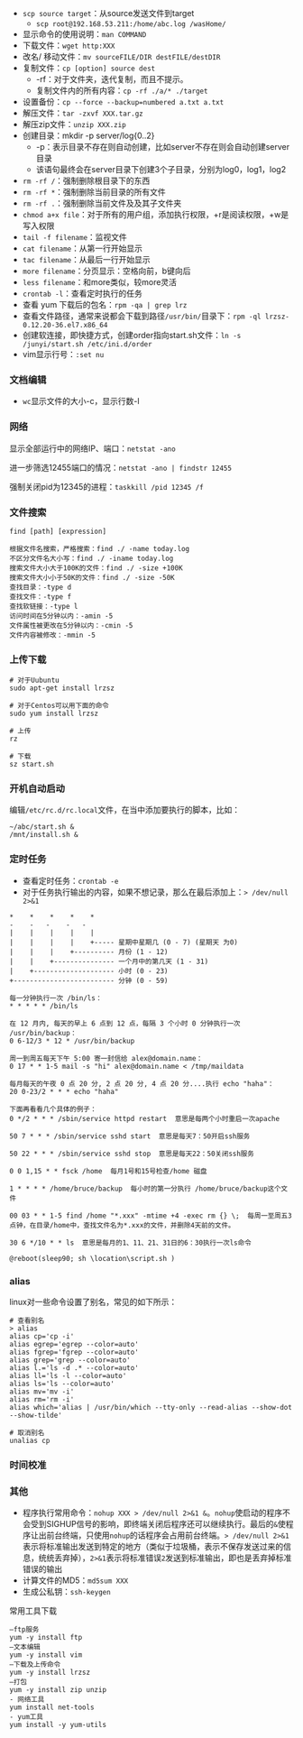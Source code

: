 - `scp source target`：从source发送文件到target
    - `scp root@192.168.53.211:/home/abc.log /wasHome/`
- 显示命令的使用说明：`man COMMAND`
- 下载文件：`wget http:XXX`
- 改名/ 移动文件：`mv sourceFILE/DIR destFILE/destDIR`
- 复制文件：`cp [option] source dest`
    - -rf：对于文件夹，迭代复制，而且不提示。
    - 复制文件内的所有内容：`cp -rf ./a/* ./target`
- 设置备份：`cp --force --backup=numbered a.txt a.txt`
- 解压文件：`tar -zxvf XXX.tar.gz`
- 解压zip文件：`unzip XXX.zip`
- 创建目录：mkdir -p server/log{0..2}
    - -p：表示目录不存在则自动创建，比如server不存在则会自动创建server目录
    - 该语句最终会在server目录下创建3个子目录，分别为log0，log1，log2
- `rm -rf /`：强制删除根目录下的东西
- `rm -rf *`：强制删除当前目录的所有文件
- `rm -rf .`：强制删除当前文件及及其子文件夹
- `chmod a+x file`：对于所有的用户组，添加执行权限，+r是阅读权限，+w是写入权限
- `tail -f filename`：监视文件
- `cat filename`：从第一行开始显示
- `tac filename`：从最后一行开始显示
- `more filename`：分页显示：空格向前，b键向后
- `less filename`：和more类似，较more灵活
- `crontab -l`：查看定时执行的任务
- 查看 yum 下载后的包名：`rpm -qa | grep lrz`
- 查看文件路径，通常来说都会下载到路径`/usr/bin/`目录下：`rpm -ql lrzsz-0.12.20-36.el7.x86_64`
- 创建软连接，即快捷方式，创建order指向start.sh文件：`ln -s /junyi/start.sh /etc/ini.d/order`
- vim显示行号：`:set nu`


### 文档编辑
- `wc`显示文件的大小-c，显示行数-l



### 网络

显示全部运行中的网络IP、端口：`netstat -ano `

进一步筛选12455端口的情况：`netstat -ano | findstr 12455`

强制关闭pid为12345的进程：`taskkill /pid 12345 /f`



### 文件搜索

```shell
find [path] [expression] 

根据文件名搜索，严格搜索：find ./ -name today.log
不区分文件名大小写：find ./ -iname today.log
搜索文件大小大于100K的文件：find ./ -size +100K
搜索文件大小小于50K的文件：find ./ -size -50K
查找目录：-type d
查找文件：-type f
查找软链接：-type l
访问时间在5分钟以内：-amin -5
文件属性被更改在5分钟以内：-cmin -5
文件内容被修改：-mmin -5
```

### 上传下载

```shell
# 对于Uubuntu
sudo apt-get install lrzsz

# 对于Centos可以用下面的命令
sudo yum install lrzsz

# 上传
rz

# 下载
sz start.sh
```

### 开机自动启动

编辑`/etc/rc.d/rc.local`文件，在当中添加要执行的脚本，比如：

```shell
~/abc/start.sh &
/mnt/install.sh &
```





### 定时任务

- 查看定时任务：`crontab -e`
- 对于任务执行输出的内容，如果不想记录，那么在最后添加上：`> /dev/null 2>&1`

```shell
*    *    *    *    *
-    -   -    -   -
|    |    |    |    |
|    |    |    |    +----- 星期中星期几 (0 - 7) (星期天 为0)
|    |    |    +---------- 月份 (1 - 12) 
|    |    +--------------- 一个月中的第几天 (1 - 31)
|    +-------------------- 小时 (0 - 23)
+------------------------- 分钟 (0 - 59)

每一分钟执行一次 /bin/ls：
* * * * * /bin/ls

在 12 月内, 每天的早上 6 点到 12 点，每隔 3 个小时 0 分钟执行一次 /usr/bin/backup：
0 6-12/3 * 12 * /usr/bin/backup

周一到周五每天下午 5:00 寄一封信给 alex@domain.name：
0 17 * * 1-5 mail -s "hi" alex@domain.name < /tmp/maildata

每月每天的午夜 0 点 20 分, 2 点 20 分, 4 点 20 分....执行 echo "haha"：
20 0-23/2 * * * echo "haha"

下面再看看几个具体的例子：
0 */2 * * * /sbin/service httpd restart  意思是每两个小时重启一次apache 

50 7 * * * /sbin/service sshd start  意思是每天7：50开启ssh服务 

50 22 * * * /sbin/service sshd stop  意思是每天22：50关闭ssh服务 

0 0 1,15 * * fsck /home  每月1号和15号检查/home 磁盘 

1 * * * * /home/bruce/backup  每小时的第一分执行 /home/bruce/backup这个文件 

00 03 * * 1-5 find /home "*.xxx" -mtime +4 -exec rm {} \;  每周一至周五3点钟，在目录/home中，查找文件名为*.xxx的文件，并删除4天前的文件。

30 6 */10 * * ls  意思是每月的1、11、21、31日的6：30执行一次ls命令

@reboot(sleep90; sh \location\script.sh )
```

### alias

linux对一些命令设置了别名，常见的如下所示：

```shell
# 查看别名
> alias
alias cp='cp -i'
alias egrep='egrep --color=auto'
alias fgrep='fgrep --color=auto'
alias grep='grep --color=auto'
alias l.='ls -d .* --color=auto'
alias ll='ls -l --color=auto'
alias ls='ls --color=auto'
alias mv='mv -i'
alias rm='rm -i'
alias which='alias | /usr/bin/which --tty-only --read-alias --show-dot --show-tilde'

# 取消别名
unalias cp
```


### 时间校准





### 其他

- 程序执行常用命令：`nohup XXX > /dev/null 2>&1 &`。`nohup`使启动的程序不会受到SIGHUP信号的影响，即终端关闭后程序还可以继续执行。最后的`&`使程序让出前台终端，只使用`nohup`的话程序会占用前台终端。`> /dev/null 2>&1`表示将标准输出发送到特定的地方（类似于垃圾桶，表示不保存发送过来的信息，统统丢弃掉），`2>&1`表示将标准错误`2`发送到标准输出，即也是丢弃掉标准错误的输出
- 计算文件的MD5：`md5sum XXX`
- 生成公私钥：`ssh-keygen`



常用工具下载

```shell
–ftp服务
yum -y install ftp
–文本编辑
yum -y install vim
–下载及上传命令
yum -y install lrzsz
–打包
yum -y install zip unzip
- 网络工具
yum install net-tools
- yum工具
yum install -y yum-utils
```

